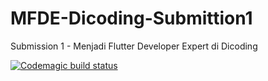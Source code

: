 # MFDE-Dicoding-Submittion1

Submission 1 - Menjadi Flutter Developer Expert di Dicoding

[![Codemagic build status](https://api.codemagic.io/apps/619b9ea11cffa5e9e7749691/619b9ea11cffa5e9e7749690/status_badge.svg)](https://codemagic.io/apps/619b9ea11cffa5e9e7749691/619b9ea11cffa5e9e7749690/latest_build)


